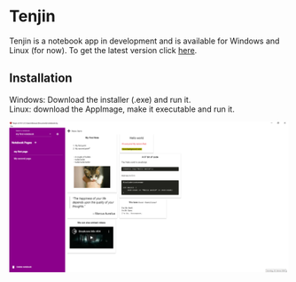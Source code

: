 # Tenjin

Tenjin is a notebook app in development and is available for Windows and Linux (for now). To get the latest version click [here](https://github.com/abraxas-von-abrasax/tenjin/releases/latest).

## Installation

Windows: Download the installer (.exe) and run it.  
Linux: download the AppImage, make it executable and run it.

![logo](https://github.com/abraxas-von-abrasax/tenjin/blob/master/tenjin.png)
